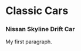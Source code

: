 # Classic Cars
<!DOCTYPE html>
<html>
  <body>
  	<h3>Nissan Skyline Drift Car</h3>
  	<p>My first paragraph.</p>
  </body>
</html>
